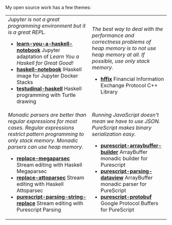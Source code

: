 My open source work has a few themes:

<table>
  <tr>
    <td>
      <em>Jupyter is not a great programming environment but it is a great REPL.</em>
      <ul>
      <li><b><a href=https://github.com/jamesdbrock/learn-you-a-haskell-notebook>learn-you-a-haskell-notebook</a></b> Jupyter adaptation of <em>Learn You a Haskell for Great Good!</em></li>
      <li><b><a href=https://github.com/jamesdbrock/ihaskell-notebook>haskell-notebook</a></b> IHaskell image for Jupyter Docker Stacks</li>
      <li><b><a href=https://github.com/jamesdbrock/testudinal-haskell>testudinal-haskell</a></b> Haskell programming with Turtle drawing</li>
      </ul>
    </td>
    <td>
      <em>The best way to deal with the performance and correctness problems of heap memory is to not use heap memory at all. If possible, use
      only stack memory.</em>
      <ul>
        <li><b><a href=https://github.com/jamesdbrock/hffix>hffix</a></b> Financial Information Exchange Protocol C++ Library</li>
      <ul>
    </td>
  </tr>
  <tr>
    <td>
      <em>Monadic parsers are better than regular expressions for most cases. Regular expressions restrict pattern programming to only stack memory.
        Monadic parsers can use heap memory.</em>
      <ul>
        <li><b><a href=https://github.com/jamesdbrock/replace-megaparsec>replace-megaparsec</a></b> Stream editing with Haskell Megaparsec</li>
        <li><b><a href=https://github.com/jamesdbrock/replace-attoparsec>replace-attoparsec</a></b> Stream editing with Haskell Attoparsec</li>
        <li><b><a href=https://github.com/jamesdbrock/purescript-parsing-string-replace>purescript-parsing-string-replace</a></b> Stream editing with Purescript Parsing</li>
      </ul>
    </td>
    <td>
      <em>Running JavaScript doesn't mean we have to use JSON. PureScript makes binary serialization easy.</em>
      <ul>
        <li><b><a href=https://github.com/jamesdbrock/purescript-arraybuffer-builder>purescript-arraybuffer-builder</a></b> ArrayBuffer monadic builder for Purescript</li>
        <li><b><a href=https://github.com/jamesdbrock/purescript-parsing-dataview>purescript-parsing-dataview</a></b> ArrayBuffer monadic parser for PureScript</li>
        <li><b><a href=https://github.com/xc-jp/purescript-protobuf>purescript-protobuf</a></b> Google Protocol Buffers for PureScript</li>
      </ul>
    </td>
  </tr>
</table>
      

<!--
**jamesdbrock/jamesdbrock** is a ✨ _special_ ✨ repository because its `README.md` (this file) appears on your GitHub profile.

Here are some ideas to get you started:

- 🔭 I’m currently working on ...
- 🌱 I’m currently learning ...
- 👯 I’m looking to collaborate on ...
- 🤔 I’m looking for help with ...
- 💬 Ask me about ...
- 📫 How to reach me: ...
- 😄 Pronouns: ...
- ⚡ Fun fact: ...
-->

